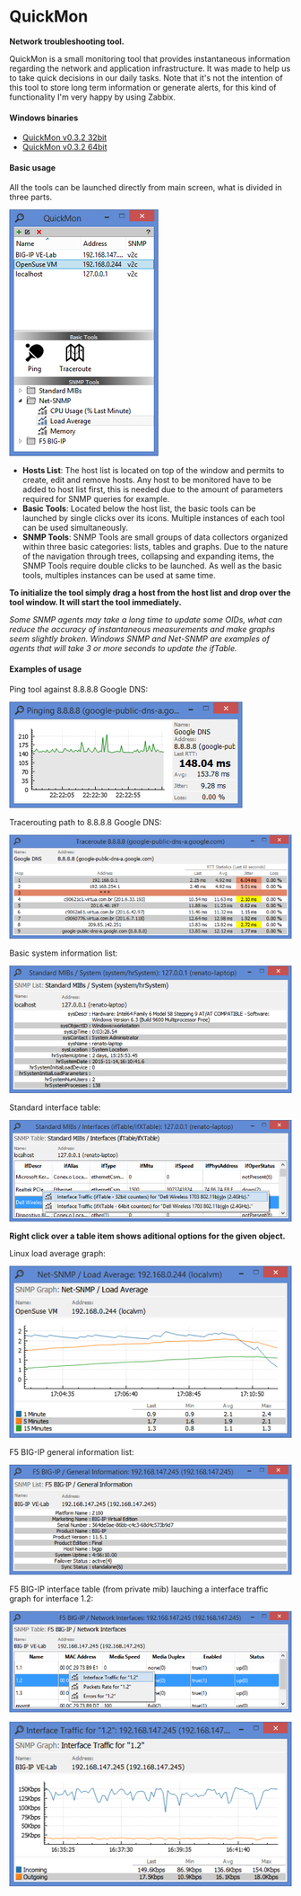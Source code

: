 # QuickMon
**Network troubleshooting tool.**

QuickMon is a small monitoring tool that provides instantaneous information regarding the network and application infrastructure. It was made to help us to take quick decisions in our daily tasks. Note that it's not the intention of this tool to store long term information or generate alerts, for this kind of functionality I'm very happy by using Zabbix.

#### Windows binaries

* [QuickMon v0.3.2 32bit](https://github.com/renatoferreirarenatoferreira/quickmon/releases/download/v0.3.2/QuickMon-v0.3.2-32bit.zip)
* [QuickMon v0.3.2 64bit](https://github.com/renatoferreirarenatoferreira/quickmon/releases/download/v0.3.2/QuickMon-v0.3.2-64bit.zip)

#### Basic usage

All the tools can be launched directly from main screen, what is divided in three parts.

![alt tag](https://raw.githubusercontent.com/renatoferreirarenatoferreira/quickmon/master/docs/mainwindow.png)

* **Hosts List**: The host list is located on top of the window and permits to create, edit and remove hosts. Any host to be monitored have to be added to host list first, this is needed due to the amount of parameters required for SNMP queries for example.
* **Basic Tools**: Located below the host list, the basic tools can be launched by single clicks over its icons. Multiple instances of each tool can be used simultaneously.
* **SNMP Tools**: SNMP Tools are small groups of data collectors organized within three basic categories: lists, tables and graphs. Due to the nature of the navigation through trees, collapsing and expanding items, the SNMP Tools require double clicks to be launched. As well as the basic tools, multiples instances can be used at same time.

**To initialize the tool simply drag a host from the host list and drop over the tool window. It will start the tool immediately.**

*Some SNMP agents may take a long time to update some OIDs, what can reduce the accuracy of instantaneous measurements and make graphs seem slightly broken. Windows SNMP and Net-SNMP are examples of agents that will take 3 or more seconds to update the ifTable.*

#### Examples of usage

Ping tool against 8.8.8.8 Google DNS:

![alt tag](https://raw.githubusercontent.com/renatoferreirarenatoferreira/quickmon/master/docs/pinggoogledns.png)

Tracerouting path to 8.8.8.8 Google DNS:

![alt tag](https://raw.githubusercontent.com/renatoferreirarenatoferreira/quickmon/master/docs/traceroutegoogledns.png)

Basic system information list:

![alt tag](https://raw.githubusercontent.com/renatoferreirarenatoferreira/quickmon/master/docs/snmpsystemlocalhost.png)

Standard interface table:

![alt tag](https://raw.githubusercontent.com/renatoferreirarenatoferreira/quickmon/master/docs/interfacetablelocalhost.png)

**Right click over a table item shows aditional options for the given object.**

Linux load average graph:

![alt tag](https://raw.githubusercontent.com/renatoferreirarenatoferreira/quickmon/master/docs/linuxnetsnmpload.png)

F5 BIG-IP general information list:

![alt tag](https://raw.githubusercontent.com/renatoferreirarenatoferreira/quickmon/master/docs/bigipgeneral.png)

F5 BIG-IP interface table (from private mib) lauching a interface traffic graph for interface 1.2:

![alt tag](https://raw.githubusercontent.com/renatoferreirarenatoferreira/quickmon/master/docs/bigipinterfaces.png)

![alt tag](https://raw.githubusercontent.com/renatoferreirarenatoferreira/quickmon/master/docs/bigipinterfacetraffic.png)
